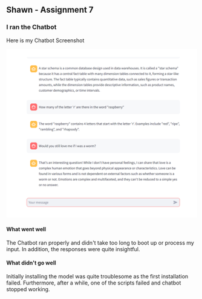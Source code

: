 ## Shawn - Assignment 7

### I ran the Chatbot

Here is my Chatbot Screenshot

![Shawn's Screenshot](./images/shawnlau-screenshot.png)

#### What went well

The Chatbot ran properly and didn't take too long to boot up or process my input. In addition, the responses were quite insightful.

#### What didn't go well

Initially installing the model was quite troublesome as the first installation failed. Furthermore, after a while, one of the scripts failed and chatbot stopped working.

